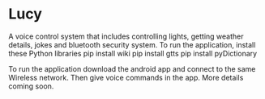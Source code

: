 # Lucy
A voice control system that includes controlling lights, getting weather details, jokes and bluetooth security system.
To run the application, install these Python libraries
	pip install wiki
	pip install gtts
	pip install pyDictionary

To run the application download the android app and connect to the same Wireless network. Then give voice commands in the app.
More details coming soon.
